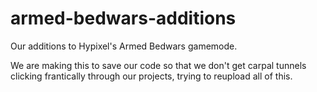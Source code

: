 # armed-bedwars-additions
Our additions to Hypixel's Armed Bedwars gamemode.

We are making this to save our code so that we don't get carpal tunnels clicking frantically through our projects, trying to reupload all of this.
